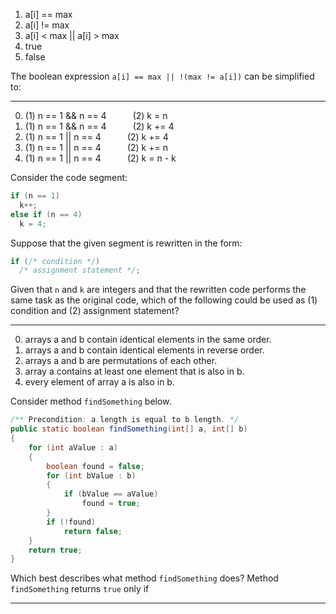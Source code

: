 1. a[i] == max  
0. a[i] != max  
0. a[i] < max || a[i] > max  
0. true  
0. false  

The boolean expression `a[i] == max || !(max != a[i])` can be simplified to:

---

0. (1) n == 1 && n == 4   (2) k = n  
0. (1) n == 1 && n == 4   (2) k += 4  
0. (1) n == 1 || n == 4   (2) k += 4  
1. (1) n == 1 || n == 4   (2) k += n  
0. (1) n == 1 || n == 4   (2) k = n - k  

Consider the code segment:

```java
if (n == 1)
  k++;
else if (n == 4)
  k = 4;
```
Suppose that the given segment is rewritten in the form:
```java
if (/* condition */)
  /* assignment statement */;
```
Given that `n` and `k` are integers and that the rewritten code performs the same task as the original code,
which of the following could be used as (1) condition and (2) assignment statement?

---

0. arrays a and b contain identical elements in the same order.  
0. arrays a and b contain identical elements in reverse order.  
0. arrays a and b are permutations of each other.  
0. array a contains at least one element that is also in b.  
1. every element of array a is also in b.  

Consider method `findSomething` below.

```java
/** Precondition: a.length is equal to b.length. */
public static boolean findSomething(int[] a, int[] b)
{
    for (int aValue : a)
    {
        boolean found = false;
        for (int bValue : b)
        {
            if (bValue == aValue)
                found = true;
        }
        if (!found)
            return false;
    }
    return true;
}
```
Which best describes what method `findSomething` does?
Method `findSomething` returns `true` only if

---

